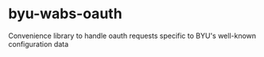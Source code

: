 # byu-wabs-oauth
Convenience library to handle oauth requests specific to BYU's well-known configuration data
